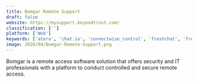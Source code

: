 ```yaml
---
title: Bomgar Remote Support
draft: false 
website: https://mysupport.beyondtrust.com/
classification: ['']
platform: ['Web']
keywords: ['atera', 'chat.io', 'connectwise_control', 'freshchat', 'freshdesk', 'goverlan_reach', 'intercom', 'jivochat', 'kayako', 'live_guide', 'liveagent', 'livechat', 'lucky_orange', 'optkit', 'remote_desktop_services', 'rescueassist', 'teamviewer', 'textus', 'zoho_assist']
image: 2020/04/Bomgar-Remote-Support.png
---
```

Bomgar is a remote access software solution that offers security and IT professionals with a platform to conduct controlled and secure remote access.